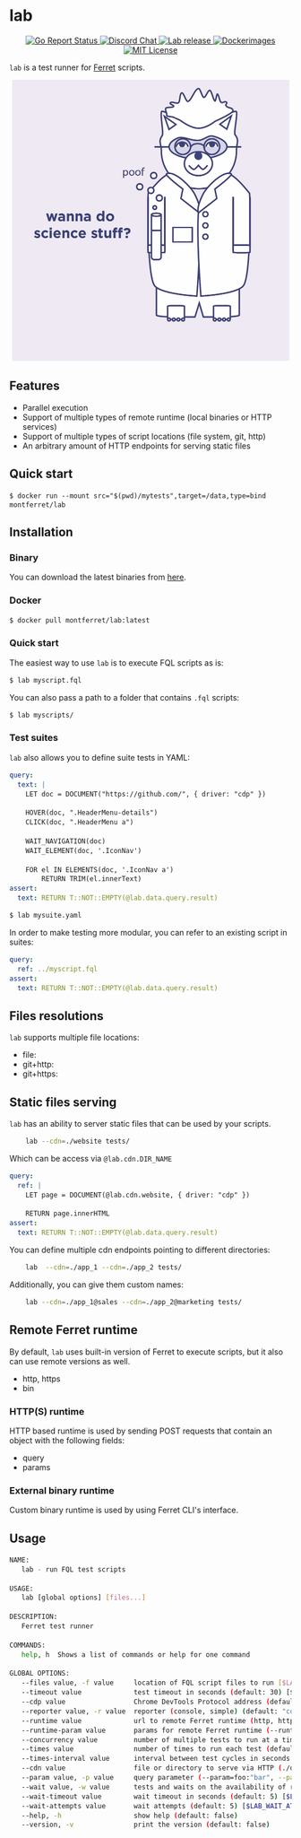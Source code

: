 # lab
<p align="center">
	<a href="https://goreportcard.com/report/github.com/MontFerret/lab">
		<img alt="Go Report Status" src="https://goreportcard.com/badge/github.com/MontFerret/lab">
	</a>
<!-- 	<a href="https://codecov.io/gh/MontFerret/lab">
		<img alt="Code coverage" src="https://codecov.io/gh/MontFerret/lab/branch/master/graph/badge.svg" />
	</a> -->
	<a href="https://discord.gg/kzet32U">
		<img alt="Discord Chat" src="https://img.shields.io/discord/501533080880676864.svg">
	</a>
	<a href="https://github.com/MontFerret/lab/releases">
		<img alt="Lab release" src="https://img.shields.io/github/release/MontFerret/lab.svg">
	</a>
   <a href="https://microbadger.com/images/montferret/lab">
      <img alt="Dockerimages" src="https://images.microbadger.com/badges/version/montferret/lab.svg">
   </a>
	<a href="http://opensource.org/licenses/MIT">
		<img alt="MIT License" src="http://img.shields.io/badge/license-MIT-brightgreen.svg">
	</a>
</p>

``lab`` is a test runner for [Ferret](https://www.github.com/MontFerret/ferret) scripts.

<p align="center">
<img alt="lab" src="https://raw.githubusercontent.com/MontFerret/lab/master/assets/landing.png" style="margin-left: auto; margin-right: auto;" width="495px" height="501px" />
</p>

## Features
- Parallel execution
- Support of multiple types of remote runtime (local binaries or HTTP services)
- Support of multiple types of script locations (file system, git, http)
- An arbitrary amount of HTTP endpoints for serving static files

## Quick start

```
$ docker run --mount src="$(pwd)/mytests",target=/data,type=bind montferret/lab
```

## Installation

### Binary
You can download the latest binaries from [here](https://github.com/MontFerret/lab/releases).

### Docker
```bash
$ docker pull montferret/lab:latest
```

### Quick start

The easiest way to use ``lab`` is to execute FQL scripts as is:

```bash
$ lab myscript.fql
```

You can also pass a path to a folder that contains ``.fql`` scripts:

```bash
$ lab myscripts/
```

### Test suites

``lab`` also allows you to define suite tests in YAML:

```yaml
query:
  text: |
    LET doc = DOCUMENT("https://github.com/", { driver: "cdp" })
    
    HOVER(doc, ".HeaderMenu-details")
    CLICK(doc, ".HeaderMenu a")
    
    WAIT_NAVIGATION(doc)
    WAIT_ELEMENT(doc, '.IconNav')
    
    FOR el IN ELEMENTS(doc, '.IconNav a')
        RETURN TRIM(el.innerText)
assert:
  text: RETURN T::NOT::EMPTY(@lab.data.query.result)
```

```bash
$ lab mysuite.yaml
```

In order to make testing more modular, you can refer to an existing script in suites:

```yaml
query:
  ref: ../myscript.fql
assert:
  text: RETURN T::NOT::EMPTY(@lab.data.query.result)
```

## Files resolutions

``lab`` supports multiple file locations:

- file:
- git+http:
- git+https:

## Static files serving

``lab`` has an ability to server static files that can be used by your scripts.

```bash
	lab --cdn=./website tests/
```

Which can be access via ``@lab.cdn.DIR_NAME``

```yaml
query:
  ref: |
    LET page = DOCUMENT(@lab.cdn.website, { driver: "cdp" })
    
    RETURN page.innerHTML
assert:
  text: RETURN T::NOT::EMPTY(@lab.data.query.result)
```

You can define multiple cdn endpoints pointing to different directories:

```bash
	lab  --cdn=./app_1 --cdn=./app_2 tests/
```

Additionally, you can give them custom names:

```bash
	lab --cdn=./app_1@sales --cdn=./app_2@marketing tests/
```

## Remote Ferret runtime
By default, ``lab`` uses built-in version of Ferret to execute scripts, but it also can use remote versions as well.

- http, https
- bin

### HTTP(S) runtime
HTTP based runtime is used by sending POST requests that contain an object with the following fields:
- query
- params

### External binary runtime
Custom binary runtime is used by using Ferret CLI's interface. 

## Usage

```bash
NAME:
   lab - run FQL test scripts

USAGE:
   lab [global options] [files...]

DESCRIPTION:
   Ferret test runner

COMMANDS:
   help, h  Shows a list of commands or help for one command

GLOBAL OPTIONS:
   --files value, -f value     location of FQL script files to run [$LAB_FILES]
   --timeout value             test timeout in seconds (default: 30) [$LAB_TIMEOUT]
   --cdp value                 Chrome DevTools Protocol address (default: "http://127.0.0.1:9222") [$LAB_CDP]
   --reporter value, -r value  reporter (console, simple) (default: "console") [$LAB_REPORTER]
   --runtime value             url to remote Ferret runtime (http, https or bin) [$LAB_RUNTIME]
   --runtime-param value       params for remote Ferret runtime (--runtime-param=headers:{"KeyId": "abcd"} --runtime-param=path:"/ferret" }) [$LAB_RUNTIME_PARAM]
   --concurrency value         number of multiple tests to run at a time (default: 1) [$LAB_CONCURRENCY]
   --times value               number of times to run each test (default: 1) [$LAB_TIMES]
   --times-interval value      interval between test cycles in seconds (default: 0) [$LAB_TIMES_INTERVAL]
   --cdn value                 file or directory to serve via HTTP (./dir as default or ./dir@name with alias) [$LAB_CDN]
   --param value, -p value     query parameter (--param=foo:"bar", --param=id:1) [$LAB_PARAM]
   --wait value, -w value      tests and waits on the availability of remote resources (--wait http://127.0.0.1:9222/json/version --wait postgres://locahost:5432/mydb) [$LAB_WAIT]
   --wait-timeout value        wait timeout in seconds (default: 5) [$LAB_WAIT_TIMEOUT]
   --wait-attempts value       wait attempts (default: 5) [$LAB_WAIT_ATTEMPTS]
   --help, -h                  show help (default: false)
   --version, -v               print the version (default: false)
```
